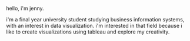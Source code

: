hello, i'm jenny. 

i'm a final year university student studying business information systems, with an interest in data visualization. i'm interested in that field because i like to create visualizations using tableau and explore my creativity.

<!---
jennyvanlinh/jennyvanlinh is a ✨ special ✨ repository because its `README.md` (this file) appears on your GitHub profile.
You can click the Preview link to take a look at your changes.
--->
